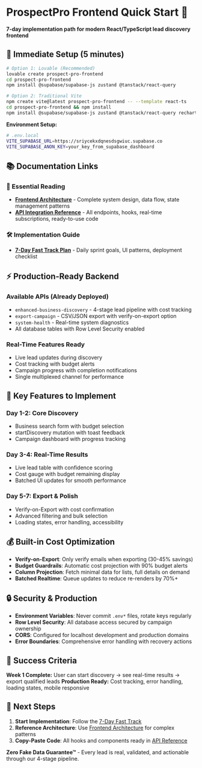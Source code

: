 # ProspectPro Frontend Quick Start 🚀

**7-day implementation path for modern React/TypeScript lead discovery frontend**

## 🎯 **Immediate Setup (5 minutes)**

```bash
# Option 1: Lovable (Recommended)
lovable create prospect-pro-frontend
cd prospect-pro-frontend
npm install @supabase/supabase-js zustand @tanstack/react-query

# Option 2: Traditional Vite
npm create vite@latest prospect-pro-frontend -- --template react-ts
cd prospect-pro-frontend && npm install
npm install @supabase/supabase-js zustand @tanstack/react-query recharts
```

**Environment Setup:**

```bash
# .env.local
VITE_SUPABASE_URL=https://sriycekxdqnesdsgwiuc.supabase.co
VITE_SUPABASE_ANON_KEY=your_key_from_supabase_dashboard
```

## 📚 **Documentation Links**

### **📖 Essential Reading**

- **[Frontend Architecture](../roadmap/frontend/FRONTEND_ARCHITECTURE.md)** - Complete system design, data flow, state management patterns
- **[API Integration Reference](../roadmap/frontend/API_INTEGRATION_REFERENCE.md)** - All endpoints, hooks, real-time subscriptions, ready-to-use code

### **🛠️ Implementation Guide**

- **[7-Day Fast Track Plan](../roadmap/frontend/LOVABLE_IMPLEMENTATION_GUIDE.md)** - Daily sprint goals, UI patterns, deployment checklist

## ⚡ **Production-Ready Backend**

### **Available APIs (Already Deployed)**

- `enhanced-business-discovery` - 4-stage lead pipeline with cost tracking
- `export-campaign` - CSV/JSON export with verify-on-export option
- `system-health` - Real-time system diagnostics
- All database tables with Row Level Security enabled

### **Real-Time Features Ready**

- Live lead updates during discovery
- Cost tracking with budget alerts
- Campaign progress with completion notifications
- Single multiplexed channel for performance

## 🎨 **Key Features to Implement**

### **Day 1-2: Core Discovery**

- Business search form with budget selection
- startDiscovery mutation with toast feedback
- Campaign dashboard with progress tracking

### **Day 3-4: Real-Time Results**

- Live lead table with confidence scoring
- Cost gauge with budget remaining display
- Batched UI updates for smooth performance

### **Day 5-7: Export & Polish**

- Verify-on-Export with cost confirmation
- Advanced filtering and bulk selection
- Loading states, error handling, accessibility

## 💰 **Built-in Cost Optimization**

- **Verify-on-Export**: Only verify emails when exporting (30-45% savings)
- **Budget Guardrails**: Automatic cost projection with 90% budget alerts
- **Column Projection**: Fetch minimal data for lists, full details on demand
- **Batched Realtime**: Queue updates to reduce re-renders by 70%+

## 🔒 **Security & Production**

- **Environment Variables**: Never commit `.env*` files, rotate keys regularly
- **Row Level Security**: All database access secured by campaign ownership
- **CORS**: Configured for localhost development and production domains
- **Error Boundaries**: Comprehensive error handling with recovery actions

## 🎯 **Success Criteria**

**Week 1 Complete:** User can start discovery → see real-time results → export qualified leads
**Production Ready:** Cost tracking, error handling, loading states, mobile responsive

## 🚀 **Next Steps**

1. **Start Implementation**: Follow the [7-Day Fast Track](../roadmap/frontend/LOVABLE_IMPLEMENTATION_GUIDE.md)
2. **Reference Architecture**: Use [Frontend Architecture](../roadmap/frontend/FRONTEND_ARCHITECTURE.md) for complex patterns
3. **Copy-Paste Code**: All hooks and components ready in [API Reference](../roadmap/frontend/API_INTEGRATION_REFERENCE.md)

**Zero Fake Data Guarantee™** - Every lead is real, validated, and actionable through our 4-stage pipeline.
